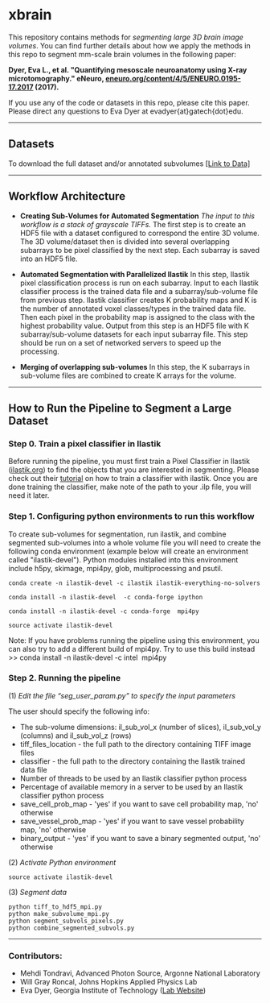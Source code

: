 # xbrain
This repository contains methods for _segmenting large 3D brain image volumes_. You can find further details about how we apply the methods in this repo to segment mm-scale brain volumes in the following paper:

__Dyer, Eva L., et al. "Quantifying mesoscale neuroanatomy using X-ray microtomography." eNeuro, [eneuro.org/content/4/5/ENEURO.0195-17.2017](http://www.eneuro.org/content/4/5/ENEURO.0195-17.2017) (2017).__

If you use any of the code or datasets in this repo, please cite this paper. 
Please direct any questions to Eva Dyer at evadyer{at}gatech{dot}edu.

----------------------------------------------------

## Datasets

To download the full dataset and/or annotated subvolumes [[Link to Data]](https://github.com/nerdslab/xbrain/tree/master/data)

----------------------------------------------------

## Workflow Architecture

- **Creating Sub-Volumes for Automated Segmentation**
_The input to this workflow is a stack of grayscale TIFFs._ The first step is to create an HDF5 file with a dataset configured to correspond the entire 3D volume. The 3D volume/dataset then is divided into several overlapping subarrays to be pixel classified by the next step. Each subarray is saved into an HDF5 file. 

- **Automated Segmentation with Parallelized Ilastik**
In this step, Ilastik pixel classification process is run on each subarray. Input to each Ilastik classifier process is the trained data file and a subarray/sub-volume file from previous step. Ilastik classifier creates K probability maps and K is the number of annotated voxel classes/types in the trained data file. Then each pixel in the probability map is assigned to the class with the highest probability value. Output from this step is an HDF5 file with K subarray/sub-volume datasets for each input subarray file. This step should be run on a set of networked servers to speed up the processing.

- **Merging of overlapping sub-volumes**
In this step, the K subarrays in sub-volume files are combined to create K arrays for the volume. 

----------------------------------------------------
## How to Run the Pipeline to Segment a Large Dataset

### Step 0. Train a pixel classifier in Ilastik
Before running the pipeline, you must first train a Pixel Classifier in Ilastik ([ilastik.org](http://www.ilastik.org)) to find the objects that you are interested in segmenting. Please check out their [tutorial](http://ilastik.org/documentation/pixelclassification/pixelclassification) on how to train a classifier with ilastik. Once you are done training the classifier, make note of the path to your .ilp file, you will need it later.


### Step 1. Configuring python environments to run this workflow
To create sub-volumes for segmentation, run ilastik, and combine segmented sub-volumes into a whole volume file you will need to create the following conda environment (example below will create an environment called "ilastik-devel"). Python modules installed into this environment include h5py, skimage, mpi4py, glob, multiprocessing and psutil.

```
conda create -n ilastik-devel -c ilastik ilastik-everything-no-solvers

conda install -n ilastik-devel  -c conda-forge ipython

conda install -n ilastik-devel -c conda-forge  mpi4py

source activate ilastik-devel
```

Note: If you have problems running the pipeline using this environment, you can also try to add a different build of mpi4py. Try to use this build instead >> conda install -n ilastik-devel -c intel  mpi4py

### Step 2. Running the pipeline

(1) *Edit the file “seg_user_param.py” to specify the input parameters*

The user should specify the following info:
- The sub-volume dimensions: il_sub_vol_x (number of slices), il_sub_vol_y (columns) and il_sub_vol_z (rows)
- tiff_files_location - the full path to the directory containing TIFF image files
- classifier - the full path to the directory containing the Ilastik trained data file
- Number of threads to be used by an Ilastik classifier python process
- Percentage of available memory in a server to be used by an Ilastik classifier python process
- save_cell_prob_map - 'yes' if you want to save cell probability map, 'no' otherwise
- save_vessel_prob_map - 'yes' if you want to save vessel probability map, 'no' otherwise
- binary_output - 'yes' if you want to save a binary segmented output, 'no' otherwise

(2) *Activate Python environment*
```
source activate ilastik-devel
```

(3) *Segment data*
```
python tiff_to_hdf5_mpi.py
python make_subvolume_mpi.py
python segment_subvols_pixels.py
python combine_segmented_subvols.py
```

----------------------------------------------------

### Contributors:
- Mehdi Tondravi, Advanced Photon Source, Argonne National Laboratory
- Will Gray Roncal, Johns Hopkins Applied Physics Lab
- Eva Dyer, Georgia Institute of Technology ([Lab Website](http://dyerlab.gatech.edu))

